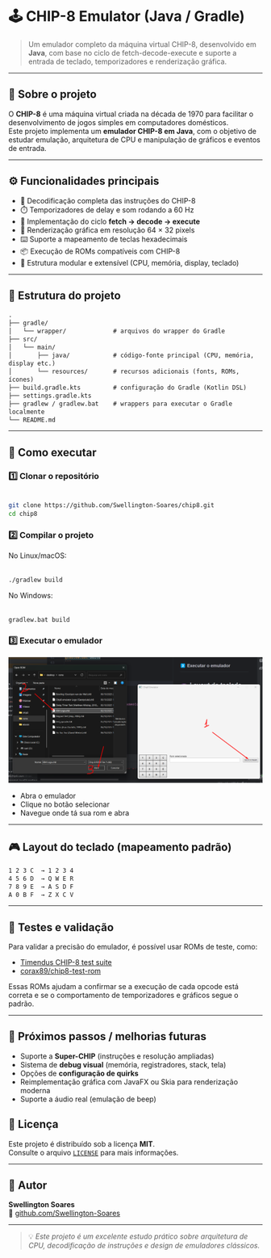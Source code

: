 # 🕹️ CHIP-8 Emulator (Java / Gradle)

> Um emulador completo da máquina virtual CHIP-8, desenvolvido em **Java**, com base no ciclo de fetch-decode-execute e suporte a entrada de teclado, temporizadores e renderização gráfica.

---

## 📖 Sobre o projeto

O **CHIP-8** é uma máquina virtual criada na década de 1970 para facilitar o desenvolvimento de jogos simples em computadores domésticos.  
Este projeto implementa um **emulador CHIP-8 em Java**, com o objetivo de estudar emulação, arquitetura de CPU e manipulação de gráficos e eventos de entrada.

---

## ⚙️ Funcionalidades principais

- 🔢 Decodificação completa das instruções do CHIP-8  
- ⏱️ Temporizadores de delay e som rodando a 60 Hz  
- 🧮 Implementação do ciclo **fetch → decode → execute**  
- 🎨 Renderização gráfica em resolução 64 × 32 pixels  
- ⌨️ Suporte a mapeamento de teclas hexadecimais  
- 📦 Execução de ROMs compatíveis com CHIP-8  
- 🧰 Estrutura modular e extensível (CPU, memória, display, teclado)  

---

## 🧩 Estrutura do projeto

```
.
├── gradle/
│   └── wrapper/             # arquivos do wrapper do Gradle
├── src/
│   └── main/
│       ├── java/            # código-fonte principal (CPU, memória, display etc.)
│       └── resources/       # recursos adicionais (fonts, ROMs, ícones)
├── build.gradle.kts         # configuração do Gradle (Kotlin DSL)
├── settings.gradle.kts
├── gradlew / gradlew.bat    # wrappers para executar o Gradle localmente
└── README.md
```

---

## 🚀 Como executar


### 1️⃣ Clonar o repositório

```bash

git clone https://github.com/Swellington-Soares/chip8.git
cd chip8

```

### 2️⃣ Compilar o projeto

No Linux/macOS:
```bash

./gradlew build

```

No Windows:
```bash

gradlew.bat build

```

### 3️⃣ Executar o emulador

![1.png](docs/1.png)

* Abra o emulador
* Clique no botão selecionar
* Navegue onde tá sua rom e abra

---

## 🎮 Layout do teclado (mapeamento padrão)

```
1 2 3 C  → 1 2 3 4
4 5 6 D  → Q W E R
7 8 9 E  → A S D F
A 0 B F  → Z X C V
```

---

## 🧪 Testes e validação

Para validar a precisão do emulador, é possível usar ROMs de teste, como:
- [Timendus CHIP-8 test suite](https://github.com/Timendus/chip8-test-suite)
- [corax89/chip8-test-rom](https://github.com/corax89/chip8-test-rom)

Essas ROMs ajudam a confirmar se a execução de cada opcode está correta e se o comportamento de temporizadores e gráficos segue o padrão.

---

## 🧭 Próximos passos / melhorias futuras

- Suporte a **Super-CHIP** (instruções e resolução ampliadas)  
- Sistema de **debug visual** (memória, registradores, stack, tela)  
- Opções de **configuração de quirks**  
- Reimplementação gráfica com JavaFX ou Skia para renderização moderna  
- Suporte a áudio real (emulação de beep)  


## 📜 Licença

Este projeto é distribuído sob a licença **MIT**.  
Consulte o arquivo [`LICENSE`](LICENSE) para mais informações.

---

## 👤 Autor

**Swellington Soares**  
🔗 [github.com/Swellington-Soares](https://github.com/Swellington-Soares)

---

> 💡 *Este projeto é um excelente estudo prático sobre arquitetura de CPU, decodificação de instruções e design de emuladores clássicos.*
